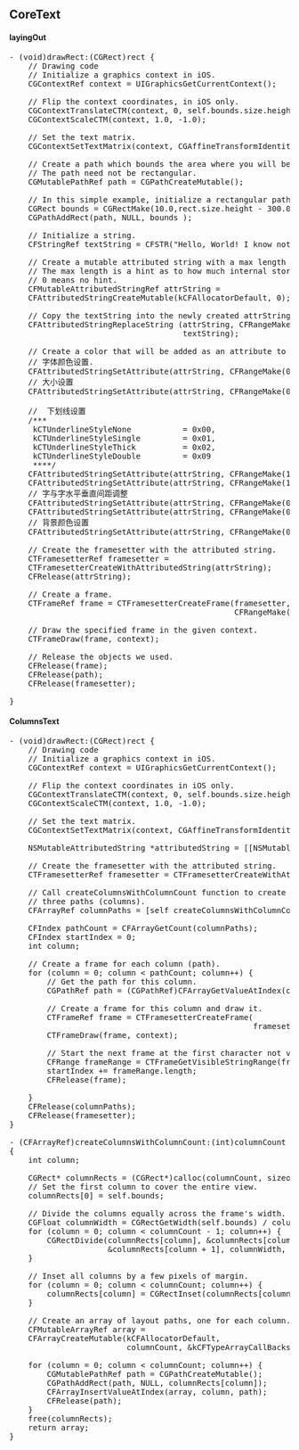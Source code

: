 ## CoreText

####  layingOut
<pre>
- (void)drawRect:(CGRect)rect {
    // Drawing code
    // Initialize a graphics context in iOS.
    CGContextRef context = UIGraphicsGetCurrentContext();
    
    // Flip the context coordinates, in iOS only.
    CGContextTranslateCTM(context, 0, self.bounds.size.height);
    CGContextScaleCTM(context, 1.0, -1.0);
    
    // Set the text matrix.
    CGContextSetTextMatrix(context, CGAffineTransformIdentity);
    
    // Create a path which bounds the area where you will be drawing text.
    // The path need not be rectangular.
    CGMutablePathRef path = CGPathCreateMutable();
    
    // In this simple example, initialize a rectangular path.
    CGRect bounds = CGRectMake(10.0,rect.size.height - 300.0, 200.0, 200.0);
    CGPathAddRect(path, NULL, bounds );
    
    // Initialize a string.
    CFStringRef textString = CFSTR("Hello, World! I know nothing in the world that has as much power as a word. Sometimes I write one, and I look at it, until it begins to shine.");
    
    // Create a mutable attributed string with a max length of 0.
    // The max length is a hint as to how much internal storage to reserve.
    // 0 means no hint.
    CFMutableAttributedStringRef attrString =
    CFAttributedStringCreateMutable(kCFAllocatorDefault, 0);
    
    // Copy the textString into the newly created attrString
    CFAttributedStringReplaceString (attrString, CFRangeMake(0, 0),
                                     textString);
    
    // Create a color that will be added as an attribute to the attrString.
    // 字体颜色设置.
    CFAttributedStringSetAttribute(attrString, CFRangeMake(0, 12), kCTForegroundColorAttributeName, [UIColor redColor].CGColor);
    // 大小设置
    CFAttributedStringSetAttribute(attrString, CFRangeMake(0, 12), kCTFontAttributeName, (__bridge CFTypeRef)([UIFont boldSystemFontOfSize:18]));
    
    //  下划线设置
    /***
     kCTUnderlineStyleNone           = 0x00,
     kCTUnderlineStyleSingle         = 0x01,
     kCTUnderlineStyleThick          = 0x02,
     kCTUnderlineStyleDouble         = 0x09
     ****/
    CFAttributedStringSetAttribute(attrString, CFRangeMake(12, 24), kCTUnderlineColorAttributeName, [UIColor greenColor].CGColor);
    CFAttributedStringSetAttribute(attrString, CFRangeMake(12, 24), kCTUnderlineStyleAttributeName, (__bridge CFTypeRef)[NSNumber numberWithInt:kCTUnderlineStyleSingle]);    
    // 字与字水平垂直间距调整
    CFAttributedStringSetAttribute(attrString, CFRangeMake(0, 12), kCTKernAttributeName, (__bridge CFTypeRef)[NSNumber numberWithInt:5]);
    CFAttributedStringSetAttribute(attrString, CFRangeMake(0, 12), kCTSuperscriptAttributeName, (__bridge CFTypeRef)[NSNumber numberWithInt:5]);
    // 背景颜色设置
    CFAttributedStringSetAttribute(attrString, CFRangeMake(0, 12), kCTBackgroundColorAttributeName, [UIColor grayColor].CGColor);
    
    // Create the framesetter with the attributed string.
    CTFramesetterRef framesetter =
    CTFramesetterCreateWithAttributedString(attrString);
    CFRelease(attrString);
    
    // Create a frame.
    CTFrameRef frame = CTFramesetterCreateFrame(framesetter,
                                                CFRangeMake(0, 0), path, NULL);
    
    // Draw the specified frame in the given context.
    CTFrameDraw(frame, context);
    
    // Release the objects we used.
    CFRelease(frame);
    CFRelease(path);
    CFRelease(framesetter);

}
</pre>

#### ColumnsText
<pre>
- (void)drawRect:(CGRect)rect {
    // Drawing code
    // Initialize a graphics context in iOS.
    CGContextRef context = UIGraphicsGetCurrentContext();
    
    // Flip the context coordinates in iOS only.
    CGContextTranslateCTM(context, 0, self.bounds.size.height);
    CGContextScaleCTM(context, 1.0, -1.0);
    
    // Set the text matrix.
    CGContextSetTextMatrix(context, CGAffineTransformIdentity);
    
    NSMutableAttributedString *attributedString = [[NSMutableAttributedString alloc]initWithString:@"Hello, World! I know nothing in the world that has as much power as a word. Sometimes I write one, and I look at it, until it begins to shine."];
    
    // Create the framesetter with the attributed string.
    CTFramesetterRef framesetter = CTFramesetterCreateWithAttributedString((CFAttributedStringRef)attributedString);
    
    // Call createColumnsWithColumnCount function to create an array of
    // three paths (columns).
    CFArrayRef columnPaths = [self createColumnsWithColumnCount:3];
    
    CFIndex pathCount = CFArrayGetCount(columnPaths);
    CFIndex startIndex = 0;
    int column;
    
    // Create a frame for each column (path).
    for (column = 0; column < pathCount; column++) {
        // Get the path for this column.
        CGPathRef path = (CGPathRef)CFArrayGetValueAtIndex(columnPaths, column);
        
        // Create a frame for this column and draw it.
        CTFrameRef frame = CTFramesetterCreateFrame(
                                                    framesetter, CFRangeMake(startIndex, 0), path, NULL);
        CTFrameDraw(frame, context);
        
        // Start the next frame at the first character not visible in this frame.
        CFRange frameRange = CTFrameGetVisibleStringRange(frame);
        startIndex += frameRange.length;
        CFRelease(frame);
        
    }
    CFRelease(columnPaths);
    CFRelease(framesetter);
}

- (CFArrayRef)createColumnsWithColumnCount:(int)columnCount
{
    int column;
    
    CGRect* columnRects = (CGRect*)calloc(columnCount, sizeof(*columnRects));
    // Set the first column to cover the entire view.
    columnRects[0] = self.bounds;
    
    // Divide the columns equally across the frame's width.
    CGFloat columnWidth = CGRectGetWidth(self.bounds) / columnCount;
    for (column = 0; column < columnCount - 1; column++) {
        CGRectDivide(columnRects[column], &columnRects[column],
                     &columnRects[column + 1], columnWidth, CGRectMinXEdge);
    }
    
    // Inset all columns by a few pixels of margin.
    for (column = 0; column < columnCount; column++) {
        columnRects[column] = CGRectInset(columnRects[column], 8.0, 15.0);
    }
    
    // Create an array of layout paths, one for each column.
    CFMutableArrayRef array =
    CFArrayCreateMutable(kCFAllocatorDefault,
                         columnCount, &kCFTypeArrayCallBacks);
    
    for (column = 0; column < columnCount; column++) {
        CGMutablePathRef path = CGPathCreateMutable();
        CGPathAddRect(path, NULL, columnRects[column]);
        CFArrayInsertValueAtIndex(array, column, path);
        CFRelease(path);
    }
    free(columnRects);
    return array;
}
</pre>
